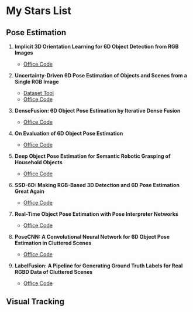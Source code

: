 # My Stars List
## Pose Estimation
1. **Implicit 3D Orientation Learning for 6D Object Detection from RGB Images**  
    * [Office Code](https://github.com/DLR-RM/AugmentedAutoencoder) 
    
    
2. **Uncertainty-Driven 6D Pose Estimation of Objects and Scenes from a Single RGB Image**  
    * [Dataset Tool](https://github.com/bbsl/Linemod2Brachman)  
    * [Office Code](https://hci.iwr.uni-heidelberg.de/vislearn/research/scene-understanding/pose-estimation/)
    
    
3. **DenseFusion: 6D Object Pose Estimation by Iterative Dense Fusion**  
    * [Office Code](https://github.com/j96w/DenseFusion)
    
    
4. **On Evaluation of 6D Object Pose Estimation**  
    * [Office Code](https://github.com/thodan/obj_pose_eval)
    
    
5. **Deep Object Pose Estimation for Semantic Robotic Grasping of Household Objects**  
    * [Office Code](https://github.com/NVlabs/Deep_Object_Pose)
    
    
6. **SSD-6D: Making RGB-Based 3D Detection and 6D Pose Estimation Great Again**  
    * [Office Code](https://github.com/wadimkehl/ssd-6d)
    
    
7. **Real-Time Object Pose Estimation with Pose Interpreter Networks**  
    * [Office Code](https://github.com/jimmyyhwu/pose-interpreter-networks)
    
    
8. **PoseCNN: A Convolutional Neural Network for 6D Object Pose Estimation in Cluttered Scenes**  
    * [Office Code](https://github.com/yuxng/PoseCNN)
    
    
9. **LabelFusion: A Pipeline for Generating Ground Truth Labels for Real RGBD Data of Cluttered Scenes**  
    * [Office Code](https://github.com/RobotLocomotion/LabelFusion)
    
    
## Visual Tracking
